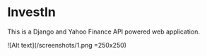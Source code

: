 # InvestIn

This is a Django and Yahoo Finance API powered web application.

![Alt text](/screenshots/1.png =250x250)
